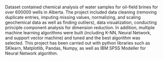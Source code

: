 Dataset contained chemical analysis of water samples for oil-field brines for over 600000 wells in Alberta. The project included data cleaning (removing duplicate entries, imputing missing values, normalizing, and scaling geochemical data as well as finding outliers), data visualization, conducting principle component analysis for dimension reduction. In addition, multiple machine learning algorithms were built (including K-NN, Neural Network, and support vector machine) and tuned and the best algorithm was selected. This project has been carried out with python libraries such as SKlearn, Matplotlib, Pandas, Numpy, as well as IBM SPSS Modeller for Neural Network algorithm.
